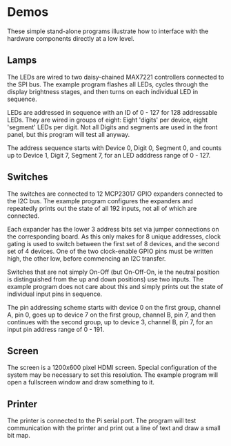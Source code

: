 # Demos

These simple stand-alone programs illustrate how to interface with the hardware components directly at a low level.

## Lamps

The LEDs are wired to two daisy-chained MAX7221 controllers connected to the SPI bus. The example program flashes all LEDs, cycles through the display brightness stages, and then turns on each individual LED in sequence.

LEDs are addressed in sequence with an ID of 0 - 127 for 128 addressable LEDs. They are wired in groups of eight: Eight 'digits' per device, eight 'segment' LEDs per digit. Not all Digits and segments are used in the front panel, but this program will test all anyway.

The address sequence starts with Device 0, Digit 0, Segment 0, and counts up to Device 1, Digit 7, Segment 7, for an LED adddress range of 0 - 127.

## Switches

The switches are connected to 12 MCP23017 GPIO expanders connected to the I2C bus. The example program configures the expanders and repeatedly prints out the state of all 192 inputs, not all of which are connected.

Each expander has the lower 3 address bits set via jumper connections on the corresponding board. As this only makes for 8 unique addresses, clock gating is used to switch between the first set of 8 devices, and the second set of 4 devices. One of the two clock-enable GPIO pins must be written high, the other low, before commencing an I2C transfer.

Switches that are not simply On-Off (but On-Off-On, ie the neutral position is distinguished from the up and down positions) use two inputs. The example program does not care about this and simply prints out the state of individual input pins in sequence.

The pin addressing scheme starts with device 0 on the first group, channel A, pin 0, goes up to device 7 on the first group, channel B, pin 7, and then continues with the second group, up to device 3, channel B, pin 7, for an input pin address range of 0 - 191.

## Screen

The screen is a 1200x600 pixel HDMI screen. Special configuration of the system may be necessary to set this resolution. The example program will open a fullscreen window and draw something to it.

## Printer

The printer is connected to the Pi serial port. The program will test communication with the printer and print out a line of text and draw a small bit map.
